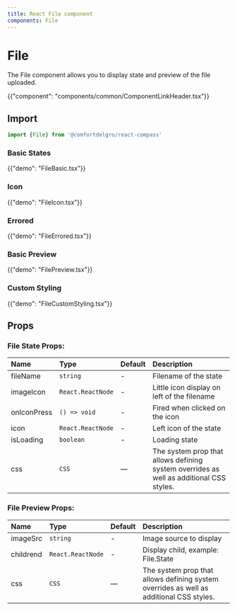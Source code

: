 ```yaml
---
title: React File component
components: File
---
```


# File

<p class="description">
The File component allows you to display state and preview of the file uploaded.</p>

{{"component": "components/common/ComponentLinkHeader.tsx"}}

## Import

```js
import {File} from '@comfortdelgro/react-compass'
```


### Basic States

{{"demo": "FileBasic.tsx"}}

### Icon

{{"demo": "FileIcon.tsx"}}

### Errored

{{"demo": "FileErrored.tsx"}}

### Basic Preview

{{"demo": "FilePreview.tsx"}}

### Custom Styling

{{"demo": "FileCustomStyling.tsx"}}

## Props

### File State Props:

| Name        | Type              | Default | Description                                                                             |
| :---------- | :---------------- | :------ | :-------------------------------------------------------------------------------------- |
| fileName    | `string`          | -       | Filename of the state                                                                   |
| imageIcon   | `React.ReactNode` | -       | Little icon display on left of the filename                                             |
| onIconPress | `() => void`      | -       | Fired when clicked on the icon                                                          |
| icon        | `React.ReactNode` | -       | Left icon of the state                                                                  |
| isLoading   | `boolean`         | -       | Loading state                                                                           |
| css         | `CSS`             | —       | The system prop that allows defining system overrides as well as additional CSS styles. |

### File Preview Props:

| Name      | Type              | Default | Description                                                                             |
| :-------- | :---------------- | :------ | :-------------------------------------------------------------------------------------- |
| imageSrc  | `string`          | -       | Image source to display                                                                 |
| childrend | `React.ReactNode` | -       | Display child, example: File.State                                                      |
| css       | `CSS`             | —       | The system prop that allows defining system overrides as well as additional CSS styles. |
